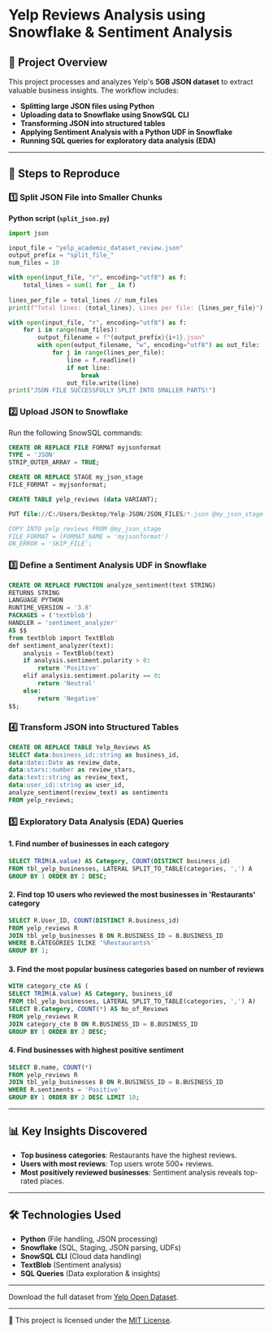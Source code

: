# Yelp Reviews Analysis using Snowflake & Sentiment Analysis

## 📌 Project Overview
This project processes and analyzes Yelp's **5GB JSON dataset** to extract valuable business insights. The workflow includes:

- **Splitting large JSON files using Python**
- **Uploading data to Snowflake using SnowSQL CLI**
- **Transforming JSON into structured tables**
- **Applying Sentiment Analysis with a Python UDF in Snowflake**
- **Running SQL queries for exploratory data analysis (EDA)**

---

## 🚀 Steps to Reproduce

### 1️⃣ Split JSON File into Smaller Chunks
**Python script (`split_json.py`)**
```python
import json

input_file = "yelp_academic_dataset_review.json"
output_prefix = "split_file_"
num_files = 10

with open(input_file, "r", encoding="utf8") as f:
    total_lines = sum(1 for _ in f)
    
lines_per_file = total_lines // num_files
print(f"Total lines: {total_lines}, Lines per file: {lines_per_file}")

with open(input_file, "r", encoding="utf8") as f:
    for i in range(num_files):
        output_filename = f"{output_prefix}{i+1}.json"
        with open(output_filename, "w", encoding="utf8") as out_file:
            for j in range(lines_per_file):
                line = f.readline()
                if not line:
                    break
                out_file.write(line)
print("JSON FILE SUCCESSFULLY SPLIT INTO SMALLER PARTS!")
```

### 2️⃣ Upload JSON to Snowflake
Run the following SnowSQL commands:
```sql
CREATE OR REPLACE FILE FORMAT myjsonformat
TYPE = 'JSON'
STRIP_OUTER_ARRAY = TRUE;

CREATE OR REPLACE STAGE my_json_stage
FILE_FORMAT = myjsonformat;

CREATE TABLE yelp_reviews (data VARIANT);

PUT file://C:/Users/Desktop/Yelp-JSON/JSON_FILES/*.json @my_json_stage AUTO_COMPRESS=TRUE;

COPY INTO yelp_reviews FROM @my_json_stage
FILE_FORMAT = (FORMAT_NAME = 'myjsonformat')
ON_ERROR = 'SKIP_FILE';
```

### 3️⃣ Define a Sentiment Analysis UDF in Snowflake
```sql
CREATE OR REPLACE FUNCTION analyze_sentiment(text STRING)
RETURNS STRING
LANGUAGE PYTHON
RUNTIME_VERSION = '3.8'
PACKAGES = ('textblob')
HANDLER = 'sentiment_analyzer'
AS $$
from textblob import TextBlob
def sentiment_analyzer(text):
    analysis = TextBlob(text)
    if analysis.sentiment.polarity > 0:
        return 'Positive'
    elif analysis.sentiment.polarity == 0:
        return 'Neutral'
    else:
        return 'Negative'
$$;
```

### 4️⃣ Transform JSON into Structured Tables
```sql
CREATE OR REPLACE TABLE Yelp_Reviews AS 
SELECT data:business_id::string as business_id,
data:date::Date as review_date,
data:stars::number as review_stars,
data:text::string as review_text,
data:user_id::string as user_id,
analyze_sentiment(review_text) as sentiments
FROM yelp_reviews;
```

### 5️⃣ Exploratory Data Analysis (EDA) Queries
#### 1. Find number of businesses in each category
```sql
SELECT TRIM(A.value) AS Category, COUNT(DISTINCT business_id)
FROM tbl_yelp_businesses, LATERAL SPLIT_TO_TABLE(categories, ',') A
GROUP BY 1 ORDER BY 2 DESC;
```
#### 2. Find top 10 users who reviewed the most businesses in 'Restaurants' category
```sql
SELECT R.User_ID, COUNT(DISTINCT R.business_id)
FROM yelp_reviews R
JOIN tbl_yelp_businesses B ON R.BUSINESS_ID = B.BUSINESS_ID
WHERE B.CATEGORIES ILIKE '%Restaurants%'
GROUP BY 1;
```
#### 3. Find the most popular business categories based on number of reviews
```sql
WITH category_cte AS (
SELECT TRIM(A.value) AS Category, business_id
FROM tbl_yelp_businesses, LATERAL SPLIT_TO_TABLE(categories, ',') A)
SELECT B.Category, COUNT(*) AS No_of_Reviews
FROM yelp_reviews R
JOIN category_cte B ON R.BUSINESS_ID = B.BUSINESS_ID
GROUP BY 1 ORDER BY 2 DESC;
```
#### 4. Find businesses with highest positive sentiment
```sql
SELECT B.name, COUNT(*)
FROM yelp_reviews R
JOIN tbl_yelp_businesses B ON R.BUSINESS_ID = B.BUSINESS_ID
WHERE R.sentiments = 'Positive'
GROUP BY 1 ORDER BY 2 DESC LIMIT 10;
```

---

## 📊 Key Insights Discovered
- **Top business categories**: Restaurants have the highest reviews.
- **Users with most reviews**: Top users wrote 500+ reviews.
- **Most positively reviewed businesses**: Sentiment analysis reveals top-rated places.

---

## 🛠 Technologies Used
- **Python** (File handling, JSON processing)
- **Snowflake** (SQL, Staging, JSON parsing, UDFs)
- **SnowSQL CLI** (Cloud data handling)
- **TextBlob** (Sentiment analysis)
- **SQL Queries** (Data exploration & insights)

---

 Download the full dataset from [Yelp Open Dataset](https://www.yelp.com/dataset).

---

📄 This project is licensed under the [MIT License](./LICENSE).



